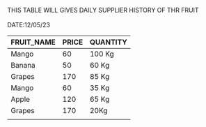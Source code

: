 THIS TABLE WILL GIVES  DAILY SUPPLIER HISTORY OF THR FRUIT\
\
DATE:12/05/23

|  FRUIT_NAME 	|  PRICE 	| QUANTITY| 
|---	|---	|---  |
|Mango  |60 |100 Kg        
|Banana | 50   	|60 Kg
|Grapes | 170   | 85 Kg
|Mango  | 60  	| 35 Kg
|Apple  | 120   | 65 Kg
|Grapes | 170  	| 20Kg
|   	|   	|

